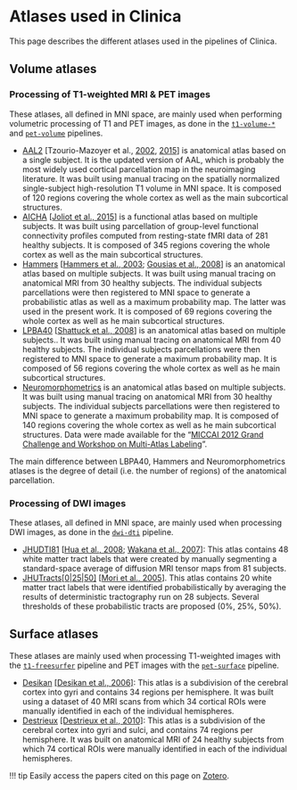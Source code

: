 # Atlases used in Clinica

This page describes the different atlases used in the pipelines of Clinica.

## Volume atlases
### Processing of T1-weighted MRI & PET images
These atlases, all defined in MNI space, are mainly used when performing volumetric processing of T1 and PET images, as done in the  [`t1-volume-*`](../Pipelines/T1_Volume) and  [`pet-volume`](../Pipelines/PET_Volume) pipelines.

- [AAL2](http://www.gin.cnrs.fr/en/tools/aal-aal2/) [Tzourio-Mazoyer et al., [2002](http://dx.doi.org/10.1006/nimg.2001.0978), [2015](http://dx.doi.org/10.1016/j.neuroimage.2015.07.075)] is anatomical atlas based on a single subject. It is the updated version of AAL, which is probably the most widely used cortical parcellation map in the neuroimaging literature. It was built using manual tracing on the spatially normalized single-subject high-resolution T1 volume in MNI space. It is composed of 120 regions covering the whole cortex as well as the main subcortical structures.
- [AICHA](http://www.gin.cnrs.fr/en/tools/aicha/) [[Joliot et al., 2015](http://dx.doi.org/10.1016/j.jneumeth.2015.07.013)] is a functional atlas based on multiple subjects. It was built using parcellation of group-level functional connectivity profiles computed from resting-state fMRI data of 281 healthy subjects. It is composed of 345 regions covering the whole cortex as well as the main subcortical structures.
- [Hammers](http://www.neuro.uni-jena.de/cat/index.html#DOWNLOAD) [[Hammers et al., 2003](http://dx.doi.org/10.1002/hbm.10123); [Gousias et al., 2008](http://dx.doi.org/10.1016/j.neuroimage.2007.11.034)] is an anatomical atlas based on multiple subjects. It was built using manual tracing on anatomical MRI from 30 healthy subjects. The individual subjects parcellations were then registered to MNI space to generate a probabilistic atlas as well as a maximum probability map. The latter was used in the present work. It is composed of 69 regions covering the whole cortex as well as he main subcortical structures.
- [LPBA40](http://www.neuro.uni-jena.de/cat/index.html#DOWNLOAD) [[Shattuck et al., 2008](http://dx.doi.org/10.1016/j.neuroimage.2007.09.031)] is an anatomical atlas based on multiple subjects.. It was built using manual tracing on anatomical MRI from 40 healthy subjects. The individual subjects parcellations were then registered to MNI space to generate a maximum probability map. It is composed of 56 regions covering the whole cortex as well as he main subcortical structures.
- [Neuromorphometrics](http://www.neuro.uni-jena.de/cat/index.html#DOWNLOAD) is an anatomical atlas based on multiple subjects. It was built using manual tracing on anatomical MRI from 30 healthy subjects. The individual subjects parcellations were then registered to MNI space to generate a maximum probability map. It is composed of 140 regions covering the whole cortex as well as he main subcortical structures.  Data were made available for the “[MICCAI 2012 Grand Challenge and Workshop on Multi-Atlas Labeling](http://masiweb.vuse.vanderbilt.edu/workshop2012/index.php/Challenge_Details)”.

The main difference between LBPA40, Hammers and Neuromorphometrics atlases is the degree of detail (i.e. the number of regions) of the anatomical parcellation.

### Processing of DWI images
These atlases, all defined in MNI space, are mainly used when processing DWI images, as done in the [`dwi-dti`](../Pipelines/DWI_DTI) pipeline.

- [JHUDTI81](https://fsl.fmrib.ox.ac.uk/fsl/fslwiki/Atlases) [[Hua et al., 2008](https://doi.org/10.1016/j.neuroimage.2007.07.053); [Wakana et al., 2007](https://doi.org/10.1016/j.neuroimage.2007.02.049)]: This atlas contains 48 white matter tract labels that were created by manually segmenting a standard-space average of diffusion MRI tensor maps from 81 subjects.
- [JHUTracts[0|25|50]](https://fsl.fmrib.ox.ac.uk/fsl/fslwiki/Atlases) [[Mori et al., 2005](https://www.elsevier.com/books/mri-atlas-of-human-white-matter/mori/978-0-444-51741-8)]. This atlas contains 20 white matter tract labels that were identified probabilistically by averaging the results of deterministic tractography run on 28 subjects. Several thresholds of these probabilistic tracts are proposed (0%, 25%, 50%).

## Surface atlases
These atlases are mainly used when processing T1-weighted images with the [`t1-freesurfer`](../Pipelines/T1_FreeSurfer) pipeline and PET images with the [`pet-surface`](../Pipelines/PET_Surface) pipeline.

- [Desikan](https://surfer.nmr.mgh.harvard.edu/fswiki/CorticalParcellation) [[Desikan et al., 2006]](https://doi.org/10.1016/j.neuroimage.2006.01.021): This atlas is a subdivision of the cerebral cortex into gyri and contains 34 regions per hemisphere. It was built using a dataset of 40 MRI scans from which 34 cortical ROIs were manually identified in each of the individual hemispheres.
- [Destrieux](https://surfer.nmr.mgh.harvard.edu/fswiki/CorticalParcellation) [[Destrieux et al., 2010]](https://dx.doi.org/10.1016%2Fj.neuroimage.2010.06.010): This atlas is a subdivision of the cerebral cortex into gyri and sulci, and contains 74 regions per hemisphere. It was built on anatomical MRI of 24 healthy subjects from which 74 cortical ROIs were manually identified in each of the individual hemispheres.


!!! tip
    Easily access the papers cited on this page on [Zotero](https://www.zotero.org/groups/2240070/clinica_aramislab/items/collectionKey/JPGDLCMZ).
